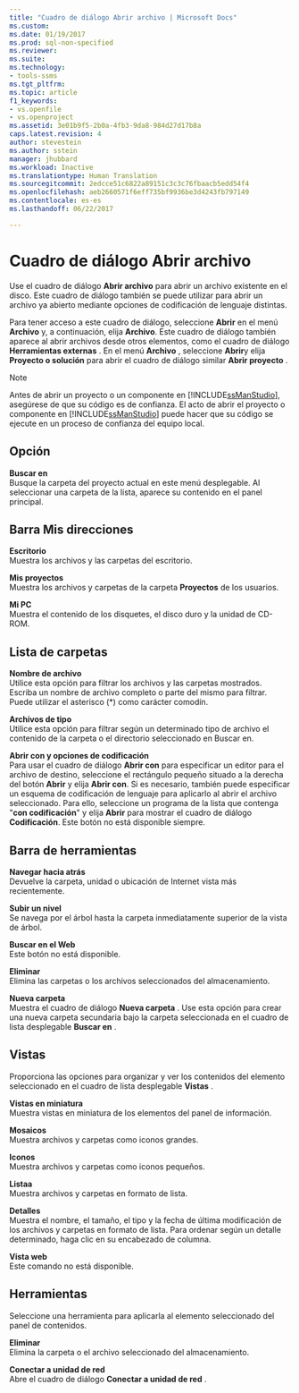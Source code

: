 ```yaml
---
title: "Cuadro de diálogo Abrir archivo | Microsoft Docs"
ms.custom: 
ms.date: 01/19/2017
ms.prod: sql-non-specified
ms.reviewer: 
ms.suite: 
ms.technology:
- tools-ssms
ms.tgt_pltfrm: 
ms.topic: article
f1_keywords:
- vs.openfile
- vs.openproject
ms.assetid: 3e01b9f5-2b0a-4fb3-9da8-984d27d17b8a
caps.latest.revision: 4
author: stevestein
ms.author: sstein
manager: jhubbard
ms.workload: Inactive
ms.translationtype: Human Translation
ms.sourcegitcommit: 2edcce51c6822a89151c3c3c76fbaacb5edd54f4
ms.openlocfilehash: aeb2660571f6eff735bf9936be3d4243fb797149
ms.contentlocale: es-es
ms.lasthandoff: 06/22/2017

---
```

# <a name="open-file-dialog-box"></a>Cuadro de diálogo Abrir archivo
Use el cuadro de diálogo **Abrir archivo** para abrir un archivo existente en el disco. Este cuadro de diálogo también se puede utilizar para abrir un archivo ya abierto mediante opciones de codificación de lenguaje distintas.  
  
Para tener acceso a este cuadro de diálogo, seleccione **Abrir** en el menú **Archivo** y, a continuación, elija **Archivo**. Este cuadro de diálogo también aparece al abrir archivos desde otros elementos, como el cuadro de diálogo **Herramientas externas** . En el menú **Archivo** , seleccione **Abrir**y elija **Proyecto o solución** para abrir el cuadro de diálogo similar **Abrir proyecto** .  
  
> [!NOTE]  
> Antes de abrir un proyecto o un componente en [!INCLUDE[ssManStudio](../../includes/ssmanstudio_md.md)], asegúrese de que su código es de confianza. El acto de abrir el proyecto o componente en [!INCLUDE[ssManStudio](../../includes/ssmanstudio_md.md)] puede hacer que su código se ejecute en un proceso de confianza del equipo local.  
  
## <a name="option"></a>Opción  
**Buscar en**  
Busque la carpeta del proyecto actual en este menú desplegable. Al seleccionar una carpeta de la lista, aparece su contenido en el panel principal.  
  
## <a name="my-places-bar"></a>Barra Mis direcciones  
**Escritorio**  
Muestra los archivos y las carpetas del escritorio.  
  
**Mis proyectos**  
Muestra los archivos y carpetas de la carpeta **Proyectos** de los usuarios.  
  
**Mi PC**  
Muestra el contenido de los disquetes, el disco duro y la unidad de CD-ROM.  
  
## <a name="folder-list"></a>Lista de carpetas  
**Nombre de archivo**  
Utilice esta opción para filtrar los archivos y las carpetas mostrados. Escriba un nombre de archivo completo o parte del mismo para filtrar. Puede utilizar el asterisco (*) como carácter comodín.  
  
**Archivos de tipo**  
Utilice esta opción para filtrar según un determinado tipo de archivo el contenido de la carpeta o el directorio seleccionado en Buscar en.  
  
**Abrir con y opciones de codificación**  
Para usar el cuadro de diálogo **Abrir con** para especificar un editor para el archivo de destino, seleccione el rectángulo pequeño situado a la derecha del botón **Abrir** y elija **Abrir con**. Si es necesario, también puede especificar un esquema de codificación de lenguaje para aplicarlo al abrir el archivo seleccionado. Para ello, seleccione un programa de la lista que contenga "**con codificación**" y elija **Abrir** para mostrar el cuadro de diálogo **Codificación**. Este botón no está disponible siempre.  
  
## <a name="toolbar"></a>Barra de herramientas  
**Navegar hacia atrás**  
Devuelve la carpeta, unidad o ubicación de Internet vista más recientemente.  
  
**Subir un nivel**  
Se navega por el árbol hasta la carpeta inmediatamente superior de la vista de árbol.  
  
**Buscar en el Web**  
Este botón no está disponible.  
  
**Eliminar**  
Elimina las carpetas o los archivos seleccionados del almacenamiento.  
  
**Nueva carpeta**  
Muestra el cuadro de diálogo **Nueva carpeta** . Use esta opción para crear una nueva carpeta secundaria bajo la carpeta seleccionada en el cuadro de lista desplegable **Buscar en** .  
  
## <a name="views"></a>Vistas  
Proporciona las opciones para organizar y ver los contenidos del elemento seleccionado en el cuadro de lista desplegable **Vistas** .  
  
**Vistas en miniatura**  
Muestra vistas en miniatura de los elementos del panel de información.  
  
**Mosaicos**  
Muestra archivos y carpetas como iconos grandes.  
  
**Iconos**  
Muestra archivos y carpetas como iconos pequeños.  
  
**Listaa**  
Muestra archivos y carpetas en formato de lista.  
  
**Detalles**  
Muestra el nombre, el tamaño, el tipo y la fecha de última modificación de los archivos y carpetas en formato de lista. Para ordenar según un detalle determinado, haga clic en su encabezado de columna.  
  
**Vista web**  
Este comando no está disponible.  
  
## <a name="tools"></a>Herramientas  
Seleccione una herramienta para aplicarla al elemento seleccionado del panel de contenidos.  
  
**Eliminar**  
Elimina la carpeta o el archivo seleccionado del almacenamiento.  
  
**Conectar a unidad de red**  
Abre el cuadro de diálogo **Conectar a unidad de red** .  
  

